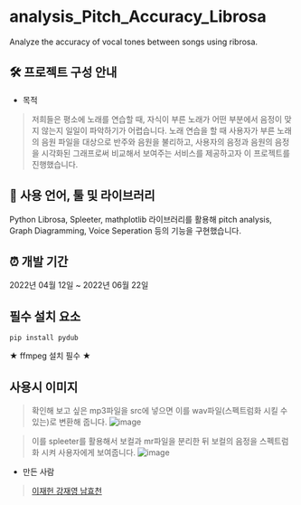 # analysis_Pitch_Accuracy_Librosa
Analyze the accuracy of vocal tones between songs using ribrosa.
## 🛠 프로젝트 구성 안내
- 목적

> 저희들은 평소에 노래를 연습할 때, 자식이 부른 노래가 어떤 부분에서 음정이 맞지 않는지 일일이 파악하기가 어렵습니다. 노래 연습을 할 때 사용자가 부른 노래의 음원 파일을 대상으로 반주와 음원을 불리하고, 사용자의 음정과 음원의 음정을 시각화된 그래프로써 비교해서 보여주는 서비스를 제공하고자 이 프로젝트를 진행했습니다.

## 📌 사용 언어, 툴 및 라이브러리
Python Librosa, Spleeter, mathplotlib 라이브러리를 활용해 pitch analysis, Graph Diagramming, Voice Seperation 등의 기능을 구현했습니다.

## ⏰ 개발 기간
2022년 04월 12일 ~ 2022년 06월 22일

## 필수 설치 요소
```
pip install pydub  
```
★ ffmpeg 설치 필수 ★

## 사용시 이미지
> 확인해 보고 싶은 mp3파일을 src에 넣으면 이를 wav파일(스펙트럼화 시킬 수 있는)로 변환해 줍니다.
![image](https://user-images.githubusercontent.com/97078660/174974974-94954cde-1745-442b-befa-6874b84f881d.png)

> 이를 spleeter를 활용해서 보컬과 mr파일을 분리한 뒤 보컬의 음정을 스펙트럼화 시켜 사용자에게 보여줍니다.
![image](https://user-images.githubusercontent.com/97078660/174974328-cb777aca-7722-4848-bd02-9babba09a1ee.png)




- 만든 사람
> <a href="https://github.com/Damnun">이재헌
> <a href="https://github.com/kkkkkk0312">강재영
> <a href="https://github.com/korean0106">남효천
